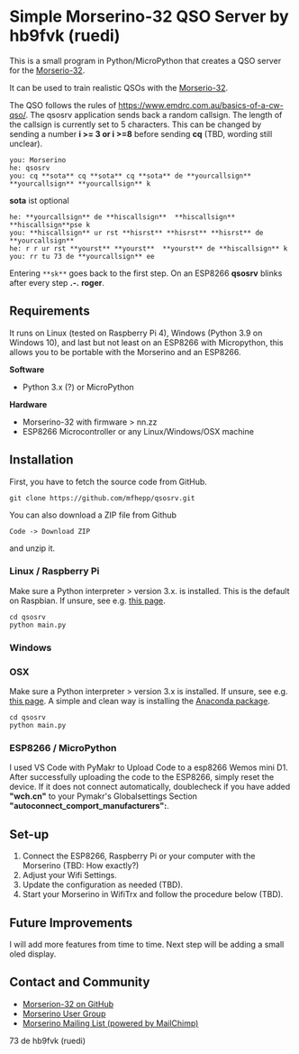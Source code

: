 # Simple Morserino-32 QSO Server by hb9fvk (ruedi)

This is a small program in Python/MicroPython that creates a QSO server for the [Morserio-32](https://www.morserino.info/).

It can be used to train realistic QSOs with the [Morserio-32](https://www.morserino.info/).

The QSO follows the rules of https://www.emdrc.com.au/basics-of-a-cw-qso/.
The qsosrv application sends back a random callsign. The length of the callsign is currently set to 5 characters. This can be changed by sending a number **i >= 3 or i >=8** before sending **cq** (TBD, wording still unclear). 

```
you: Morserino
he: qsosrv
you: cq **sota** cq **sota** cq **sota** de **yourcallsign** **yourcallsign** **yourcallsign** k
```
**sota** ist optional
```
he: **yourcallsign** de **hiscallsign**  **hiscallsign** **hiscallsign**pse k
you: **hiscallsign** ur rst **hisrst** **hisrst** **hisrst** de **yourcallsign**
he: r r ur rst **yourst** **yourst**  **yourst** de **hiscallsign** k
you: rr tu 73 de **yourcallsign** ee
```

Entering `**sk**` goes back to the first step.
On an ESP8266 **qsosrv** blinks after every step **.-.** **roger**. 


## Requirements
It runs on Linux (tested on Raspberry Pi 4), Windows (Python 3.9 on Windows 10), and last but not least on an ESP8266 with Micropython, this allows you to be portable with the Morserino and an ESP8266.

**Software**
- Python 3.x (?) or MicroPython

**Hardware**
- Morserino-32 with firmware > nn.zz
- ESP8266 Microcontroller or any Linux/Windows/OSX machine

## Installation

First, you have to fetch the source code from GitHub. 

`git clone https://github.com/mfhepp/qsosrv.git`

You can also download a ZIP file from Github

`Code -> Download ZIP`

and unzip it.

### Linux / Raspberry Pi
Make sure a Python interpreter > version 3.x. is installed. This is the default on Raspbian. If unsure, see e.g. [this page](https://linuxconfig.org/how-to-change-from-default-to-alternative-python-version-on-debian-linux).

```
cd qsosrv
python main.py
```

### Windows

### OSX
Make sure a Python interpreter > version 3.x is installed. If unsure, see e.g. [this page](https://opensource.com/article/19/5/python-3-default-mac). A simple and clean way is installing the [Anaconda package](https://www.anaconda.com/products/individual]).

```
cd qsosrv
python main.py
```

### ESP8266 / MicroPython
I used VS Code with PyMakr to Upload Code to a esp8266 Wemos mini D1. After successfully uploading the code to the ESP8266, simply reset the device. If it does not connect automatically, doublecheck if you have added **"wch.cn"** to your Pymakr's Globalsettings Section **"autoconnect_comport_manufacturers":**. 

## Set-up

1. Connect the ESP8266, Raspberry Pi or your computer with the Morserino (TBD: How exactly?)
2. Adjust your Wifi Settings.
3. Update the configuration as needed (TBD). 
3. Start your Morserino in WifiTrx and follow the procedure below (TBD). 

## Future Improvements
I will add more features from time to time.
Next step will be adding a small oled display.

## Contact and Community
- [Morserion-32 on GitHub](https://github.com/oe1wkl/Morserino-32)
- [Morserino User Group](https://morserino.groups.io/g/main)
- [Morserino Mailing List (powered by MailChimp)](https://morserino.us12.list-manage.com/subscribe?u=0d5ec4ca254b61e7b1d5a4cee&id=a3025f6948)



73 de hb9fvk (ruedi)

